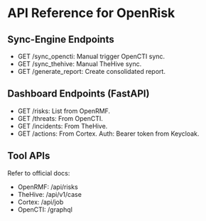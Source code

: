 # API Reference for OpenRisk

## Sync-Engine Endpoints
- GET /sync_opencti: Manual trigger OpenCTI sync.
- GET /sync_thehive: Manual TheHive sync.
- GET /generate_report: Create consolidated report.

## Dashboard Endpoints (FastAPI)
- GET /risks: List from OpenRMF.
- GET /threats: From OpenCTI.
- GET /incidents: From TheHive.
- GET /actions: From Cortex.
Auth: Bearer token from Keycloak.

## Tool APIs
Refer to official docs:
- OpenRMF: /api/risks
- TheHive: /api/v1/case
- Cortex: /api/job
- OpenCTI: /graphql